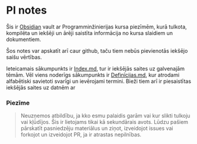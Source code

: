 # PI notes


Šis ir [Obsidian](https://obsidian.md/) vault ar Programminžinierijas kursa piezīmēm, kurā tulkota, kompilēta un iekšēji un ārēji saistīta informācija no kursa slaidiem un dokumentiem.

Šos notes var apskatīt arī caur github, taču tiem nebūs pievienotās iekšējo saišu vērtības.



Ieteicamais sākumpunkts ir [Index.md](_Inzinierija/Index.md), tur ir iekšējās saites uz galvenajām tēmām.
Vēl viens noderīgs sākumpunkts ir [Definīcijas.md](Definīcijas.md), kur atrodami alfabētiski savietoti svarīgi un ievērojami termini. Bieži tiem arī ir piesaistītas iekšējās saites uz datnēm ar 

### Piezīme
> Neuzņemos atbildību, ja kko esmu palaidis garām vai kur slikti tulkoju vai kļūdījos. Šis ir lietojams tikai kā sekundārais avots. Lūdzu pašiem pārskatīt pasniedzēju materiālus un ziņot, izveidojot issues vai forkojot un izveidojot PR, ja ir atrastas nepilnības.
